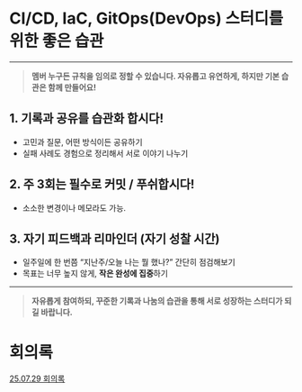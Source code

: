 # CI/CD, IaC, GitOps(DevOps) 스터디를 위한 좋은 습관

---

> **멤버 누구든 규칙을 임의로 정할 수 있습니다. 자유롭고 유연하게, 하지만 기본 습관은 함께 만들어요!**

## 1. 기록과 공유를 습관화 합시다!

- 고민과 질문, 어떤 방식이든 공유하기
- 실패 사례도 경험으로 정리해서 서로 이야기 나누기

## 2. 주 3회는 필수로 커밋 / 푸쉬합시다!

- 소소한 변경이나 메모라도 가능.

## 3. 자기 피드백과 리마인더 (자기 성찰 시간)

- 일주일에 한 번쯤 “지난주/오늘 나는 뭘 했나?” 간단히 점검해보기
- 목표는 너무 높지 않게, **작은 완성에 집중**하기

---

> **자유롭게 참여하되, 꾸준한 기록과 나눔의 습관을 통해 서로 성장하는 스터디가 되길 바랍니다.**

# 회의록
[25.07.29 회의록](./회의록/25.07.29_회의록.md)

